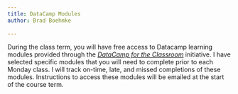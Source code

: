 ```yaml
---
title: DataCamp Modules
author: Brad Boehmke
 
---
```


During the class term, you will have free access to Datacamp learning modules provided through the *[DataCamp for the Classroom](https://www.datacamp.com/groups/education)* initiative.  I have selected specific modules that you will need to complete prior to each Monday class.  I will track on-time, late, and missed completions of these modules.  Instructions to access these modules will be emailed at the start of the course term.
